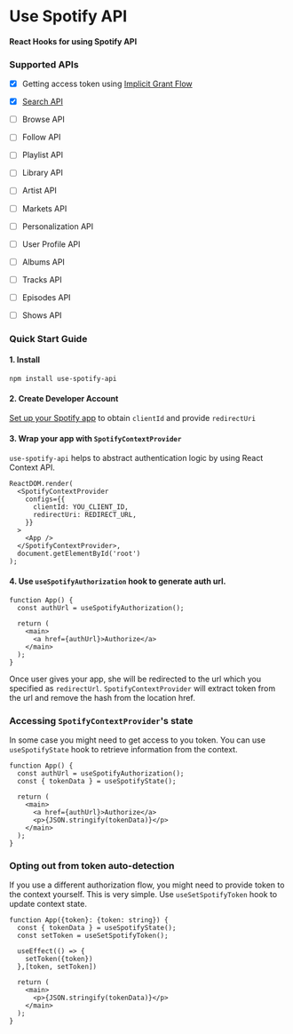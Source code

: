 # Use Spotify API

#### React Hooks for using Spotify API

### Supported APIs
-[x] Getting access token using [Implicit Grant Flow](https://developer.spotify.com/documentation/general/guides/authorization-guide/#implicit-grant-flow)
-[x] [Search API](./libs/use-spotify-api/src/lib/search-api/README.md)
-[ ] Browse API
-[ ] Follow API
-[ ] Playlist API
-[ ] Library API
-[ ] Artist API
-[ ] Markets API
-[ ] Personalization API
-[ ] User Profile API
-[ ] Albums API
-[ ] Tracks API
-[ ] Episodes API
-[ ] Shows API


### Quick Start Guide

#### 1. Install
`npm install use-spotify-api`

#### 2. Create Developer Account
[Set up your Spotify app](https://developer.spotify.com/documentation/general/guides/app-settings/) to obtain `clientId` and provide `redirectUri`

#### 3. Wrap your app with `SpotifyContextProvider`

`use-spotify-api` helps to abstract authentication logic by using React Context API.

```tsx
ReactDOM.render(
  <SpotifyContextProvider
    configs={{
      clientId: YOU_CLIENT_ID,
      redirectUri: REDIRECT_URL,
    }}
  >
    <App />
  </SpotifyContextProvider>,
  document.getElementById('root')
);
```

#### 4. Use `useSpotifyAuthorization` hook to generate auth url.

```tsx
function App() {
  const authUrl = useSpotifyAuthorization();

  return (
    <main>
      <a href={authUrl}>Authorize</a>
    </main>
  );
}
```

Once user gives your app, she will be redirected to the url which you specified as `redirectUrl`.
`SpotifyContextProvider` will extract token from the url and remove the hash from the location href.

### Accessing `SpotifyContextProvider`'s state

In some case you might need to get access to you token. You can use `useSpotifyState` hook to
retrieve information from the context.

```tsx
function App() {
  const authUrl = useSpotifyAuthorization();
  const { tokenData } = useSpotifyState();

  return (
    <main>
      <a href={authUrl}>Authorize</a>
      <p>{JSON.stringify(tokenData)}</p>
    </main>
  );
}
```

### Opting out from token auto-detection

If you use a different authorization flow, you might need to provide token to the context yourself.
This is very simple. Use `useSetSpotifyToken` hook to update context state.

```tsx
function App({token}: {token: string}) {
  const { tokenData } = useSpotifyState();
  const setToken = useSetSpotifyToken();
  
  useEffect(() => {
    setToken({token})
  },[token, setToken])

  return (
    <main>
      <p>{JSON.stringify(tokenData)}</p>
    </main>
  );
}
```
